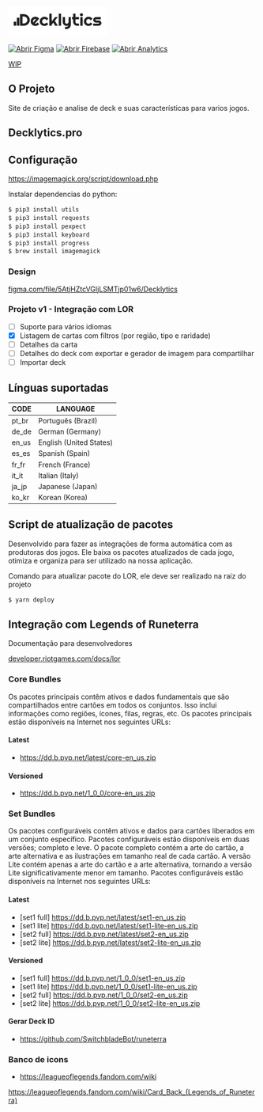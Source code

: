 ![Decklytics](logo.png)

[![Abrir Figma](https://imgur.com/1Wt51c6.png)](https://www.figma.com/file/5AtjHZtcVGIjLSMTjp01w6/Decklytics)
[![Abrir Firebase](https://imgur.com/qCWp9uv.png)](https://console.firebase.google.com/project/decklytics)
[![Abrir Analytics](https://imgur.com/ictYYW5.png)](https://analytics.google.com/analytics/web/?hl=pt#/p231174916/reports/home?params=_u..nav%3Dga1-experimental)

[WIP](https://github.com/EHavel/decklytics/issues?q=is%3Aopen+is%3Aissue+label%3Awip)

## O Projeto ##
Site de criação e analise de deck e suas características para varios jogos.

## Decklytics.pro ##

## Configuração ##

https://imagemagick.org/script/download.php

Instalar dependencias do python:
``` bash
$ pip3 install utils
$ pip3 install requests
$ pip3 install pexpect
$ pip3 install keyboard
$ pip3 install progress
$ brew install imagemagick
```

### Design ###
[figma.com/file/5AtjHZtcVGIjLSMTjp01w6/Decklytics](https://www.figma.com/file/5AtjHZtcVGIjLSMTjp01w6/Decklytics)

### Projeto v1 - Integração com LOR ###
- [ ] Suporte para vários idiomas
- [x] Listagem de cartas com filtros (por região, tipo e raridade)
- [ ] Detalhes da carta
- [ ] Detalhes do deck com exportar e gerador de imagem para compartilhar
- [ ] Importar deck

## Línguas suportadas ##

| CODE  |	LANGUAGE                    |
| ----- | ----------------------------- |
| pt_br |   Português (Brazil)          |
| de_de |   German (Germany)            |
| en_us |   English (United States)     |
| es_es |	Spanish (Spain)             |
| fr_fr |	French (France)             |
| it_it |	Italian (Italy)             |
| ja_jp |	Japanese (Japan)            |
| ko_kr |	Korean (Korea)              |

## Script de atualização de pacotes ##
Desenvolvido para fazer as integrações de forma automática com as produtoras dos jogos. Ele baixa os pacotes atualizados de cada jogo, otimiza e organiza para ser utilizado na nossa aplicação.

Comando para atualizar pacote do LOR, ele deve ser realizado na raiz do projeto
``` bash
$ yarn deploy
```

## Integração com Legends of Runeterra ##

Documentação para desenvolvedores

[developer.riotgames.com/docs/lor](https://developer.riotgames.com/docs/lor)

### Core Bundles ###
Os pacotes principais contêm ativos e dados fundamentais que são compartilhados entre cartões em todos os conjuntos. Isso inclui informações como regiões, ícones, filas, regras, etc. Os pacotes principais estão disponíveis na Internet nos seguintes URLs:

#### Latest ####
* https://dd.b.pvp.net/latest/core-en_us.zip

#### Versioned ####
* https://dd.b.pvp.net/1_0_0/core-en_us.zip

### Set Bundles ###
Os pacotes configuráveis ​​contêm ativos e dados para cartões liberados em um conjunto específico. Pacotes configuráveis ​​estão disponíveis em duas versões; completo e leve. O pacote completo contém a arte do cartão, a arte alternativa e as ilustrações em tamanho real de cada cartão. A versão Lite contém apenas a arte do cartão e a arte alternativa, tornando a versão Lite significativamente menor em tamanho. Pacotes configuráveis ​​estão disponíveis na Internet nos seguintes URLs:

#### Latest ####
* [set1 full] https://dd.b.pvp.net/latest/set1-en_us.zip
* [set1 lite] https://dd.b.pvp.net/latest/set1-lite-en_us.zip
* [set2 full] https://dd.b.pvp.net/latest/set2-en_us.zip
* [set2 lite] https://dd.b.pvp.net/latest/set2-lite-en_us.zip

#### Versioned ####
* [set1 full] https://dd.b.pvp.net/1_0_0/set1-en_us.zip
* [set1 lite] https://dd.b.pvp.net/1_0_0/set1-lite-en_us.zip
* [set2 full] https://dd.b.pvp.net/1_0_0/set2-en_us.zip
* [set2 lite] https://dd.b.pvp.net/1_0_0/set2-lite-en_us.zip

#### Gerar Deck ID ####
* https://github.com/SwitchbladeBot/runeterra

### Banco de icons ###
* https://leagueoflegends.fandom.com/wiki

https://leagueoflegends.fandom.com/wiki/Card_Back_(Legends_of_Runeterra)
